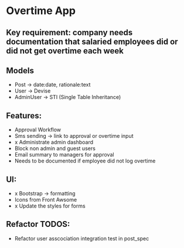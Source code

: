 # Overtime App

## Key requirement: company needs documentation that salaried employees did or did not get overtime each week

## Models

- Post -> date:date, rationale:text
- User -> Devise
- AdminUser -> STI (Single Table Inheritance)

## Features:
- Approval Workflow
- Sms sending -> link to approval or overtime input
- x Administrate admin dashboard
- Block non admin and guest users
- Email summary to managers for approval
- Needs to be documented if employee did not log overtime

## UI:
- x Bootstrap -> formatting
- Icons from Front Awsome
- x Update the styles for forms
## Refactor TODOS:

- Refactor user asscociation integration test in post_spec